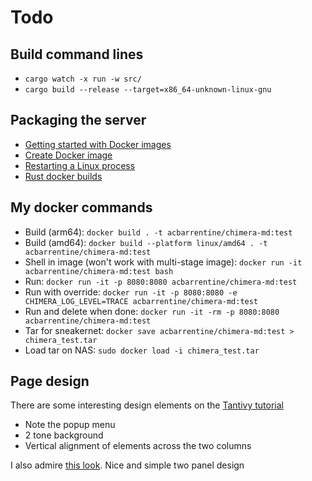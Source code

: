 # Todo

## Build command lines

* `cargo watch -x run -w src/`
* `cargo build --release --target=x86_64-unknown-linux-gnu`

## Packaging the server

* [Getting started with Docker images](https://depot.dev/blog/docker-build-image)
* [Create Docker image](https://docs.docker.com/build/building/base-images/)
* [Restarting a Linux process](https://www.baeldung.com/linux/restart-running-process-failure)
* [Rust docker builds](https://hub.docker.com/_/rust)

## My docker commands

* Build (arm64): `docker build . -t acbarrentine/chimera-md:test`
* Build (amd64): `docker build --platform linux/amd64 . -t acbarrentine/chimera-md:test`
* Shell in image (won't work with multi-stage image): `docker run -it acbarrentine/chimera-md:test bash`
* Run: `docker run -it -p 8080:8080 acbarrentine/chimera-md:test`
* Run with override: `docker run -it -p 8080:8080 -e CHIMERA_LOG_LEVEL=TRACE acbarrentine/chimera-md:test`
* Run and delete when done: `docker run -it -rm -p 8080:8080 acbarrentine/chimera-md:test`
* Tar for sneakernet: `docker save acbarrentine/chimera-md:test > chimera_test.tar`
* Load tar on NAS: `sudo docker load -i chimera_test.tar`

## Page design

There are some interesting design elements on the [Tantivy tutorial](https://tantivy-search.github.io/examples/basic_search.html)

* Note the popup menu
* 2 tone background
* Vertical alignment of elements across the two columns

I also admire [this look](https://ryhl.io/blog/actors-with-tokio/). Nice and simple two panel design
